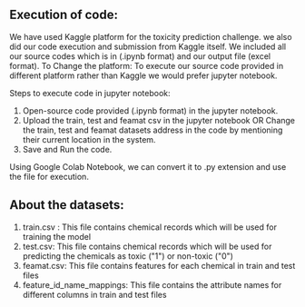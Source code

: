## Execution of code: 
We have used Kaggle platform for the toxicity prediction challenge. we also did our code execution and submission from Kaggle itself. 
We included all our source codes which is in (.ipynb format) and our output file (excel format). 
To Change the platform: 
To execute our source code provided in different platform rather than Kaggle we would prefer jupyter notebook. 

Steps to execute code in jupyter notebook: 
1. Open-source code provided (.ipynb format) in the jupyter notebook. 
2. Upload the train, test and feamat csv in the jupyter notebook OR Change the train, test and feamat datasets address in the code by mentioning their current location in the system. 
3. Save and Run the code. 
 
Using Google Colab Notebook, we can convert it to .py extension and use the file for execution. 

## About the datasets:
1. train.csv : This file contains chemical records which will be used for training the model
2. test.csv: This file contains chemical records which will be used for predicting the chemicals as toxic ("1") or non-toxic ("0")
3. feamat.csv: This file contains features for each chemical in train and test files
4. feature_id_name_mappings: This file contains the attribute names for different columns in train and test files

